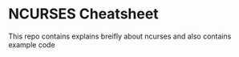 # NCURSES Cheatsheet

This repo contains explains breifly about ncurses and also contains example code
